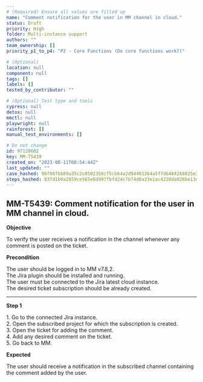 ```yaml
---
# (Required) Ensure all values are filled up
name: "Comment notification for the user in MM channel in cloud."
status: Draft
priority: High
folder: Multi-instance support
authors: ""
team_ownership: []
priority_p1_to_p4: "P2 - Core Functions (Do core functions work?)"

# (Optional)
location: null
component: null
tags: []
labels: []
tested_by_contributor: ""

# (Optional) Test type and tools
cypress: null
detox: null
mmctl: null
playwright: null
rainforest: []
manual_test_environments: []

# Do not change
id: 97128602
key: MM-T5439
created_on: "2023-08-11T08:54:44Z"
last_updated: ""
case_hashed: 96f86fbb09a35c2c0502358cf5cb64a2d94481364a5f7d6484266025e2586e50e1a452f5f2dcb43551d88f3e84b20565
steps_hashed: 837d1b0a2859ce565e8d997fbfd24c7b74d8a33e1ac4220da026be13d42a331b1cb5c2e4c9ae28ab4d9408ed37c0b798
---
```


<!-- (Auto-generated) Based on frontmatter's "key" and "name" -->

## MM-T5439: Comment notification for the user in MM channel in cloud.

**Objective**

To verify the user receives a notification in the channel whenever any comment is posted on the ticket.

**Precondition**

The user should be logged in to MM v7.8,2.\
The Jira plugin should be installed and running.\
The user must be connected to the Jira latest cloud instance.\
The desired ticket subscription should be already created.

---

**Step 1**

1\. Go to the connected Jira instance.\
2\. Open the subscribed project for which the subscription is created.\
3\. Open the ticket for adding the comment.\
4\. Add any desired comment on the ticket.\
5\. Go back to MM.

**Expected**

The user should receive a notification in the subscribed channel containing the comment added by the user.
